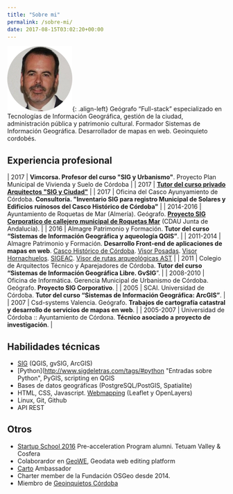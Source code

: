 ```yaml
---
title: "Sobre mi"
permalink: /sobre-mi/
date: 2017-08-15T03:02:20+00:00
---
```


![Yo](/images/yo_150x150.png){: .align-left} Geógrafo “Full-stack” especializado en Tecnologías de Información Geográfica, gestión de la ciudad, administración pública y patrimonio cultural. Formador  Sistemas de Información Geográfica. Desarrollador de mapas en web. Geoinquieto cordobés.

## Experiencia profesional


| 2017 | **Vimcorsa. Profesor del curso "SIG y Urbanismo"**. Proyecto Plan Municipal de Vivienda y Suelo de Córdoba  |
| 2017 | [**Tutor del curso privado Arquitectos "SIG y Ciudad"**](/presentaciones/presentacion-mas-cafe-del-curso-sig-y-ciudad-en-cosfera/ "Entrada SIGdeletras") |
| 2017 | Oficina del Casco Ayunyamiento de  Córdoba. **Consultoría.  "Inventario SIG para registro Municipal de Solares y Edificios ruinosos del Casco Histórico de Córdoba"** |
| 2014-2016 | Ayuntamiento de Roquetas de Mar (Almería). Geógrafo. [**Proyecto SIG Corporatico de callejero municipal de Roquetas Mar**](http://www.telealmerianoticias.es/2016/roquetas-de-mar-gestion-de-la-ciudad-culmina-el-callejero-unificado-que-se-pondra-a-disposicion-publica-235040.html "Noticia proyecto callejero Ayuntamiento de Roquetas de Mar") (CDAU Junta de Andalucía). |
| 2016 | Almagre Patrimonio y Formación. **Tutor del curso “Sistemas de Información Geográfica y aqueología QGIS”**. |
| 2011-2014 | Almagre Patrimonio y Formación. **Desarrollo Front-end de aplicaciones de mapas en web**. [Casco Histórico de Córdoba](http://www.gmucordoba.es/casco-historico/visorcasco). [Visor Posadas](http://www.posadas.com.es/visorposadas/index.html "Enlace visor Posadas"). [Visor Hornachuelos](http://www.hornachuelos.es/turismo/visor/#14/37.8306/-5.2422 "Enlace visor Hornachuelos"). [SIGEAC](http://www.arqueocordoba.com/sigeac/ "Web proyecto SIGEAC"). [Visor de rutas arqueológicas AST](http://www.arqueocordoba.com/rutas/ "Visor de rutas arqueológicas AST") |
| 2011 | Colegio de Arquitectos Técnico y Aparejadores de Córdoba. **Tutor del curso “Sistemas de Información Geográfica Libre. GvSIG**”. |
| 2008-2010 | Oficina de Informática. Gerencia Municipal de Urbanismo de Córdoba. Geógrafo. **Proyecto SIG Corporativo**. |
| 2005 | SCAI. Universidad de Córdoba. **Tutor del curso “Sistemas de Información Geográfica: ArcGIS”**. |
| 2007 | Csd-systems Valencia. Geógrafo. **Trabajos de cartografía catastral y desarrollo de servicios de mapas en web**. |
| 2005-2007 | Universidad de Córdoba :: Ayuntamiento de Córdona. **Técnico asociado a proyecto de investigación**. |

## Habilidades técnicas

- [SIG](http://www.sigdeletras.com/tags/#sistemas-de-informaci%C3%B3n-geogr%C3%A1fica "Entradas sobre SIG") (QGIS, gvSIG, ArcGIS)
- [Python](http://www.sigdeletras.com/tags/#python "Entradas sobre Python", PyGIS, scripting en QGIS
- Bases de datos geográficas (PostgreSQL/PostGIS, Spatialite)
- HTML, CSS, Javascript. [Webmapping](http://www.sigdeletras.com/tags/#webmapping "Entradas sobre Webmapping") (Leaflet y OpenLayers)
- Linux, Git, Github
- API REST

## Otros

- [Startup School 2016](http://www.cosfera.es/startups/) Pre-acceleration Program alumni. Tetuam Valley & Cosfera
- Colaborardor en [GeoWE](http://www.geowe.org/), Geodata web editing platform
- [Carto](http://www.sigdeletras.com/tags/#carto "Entradas Carto") Ambassador
- Charter member de la Fundación OSGeo desde 2014. 
- Miembro de [Geoinquietos Córdoba](https://wiki.osgeo.org/wiki/Category:Geoinquietos_C%C3%B3rdoba "Geoinquietos Córdoba")